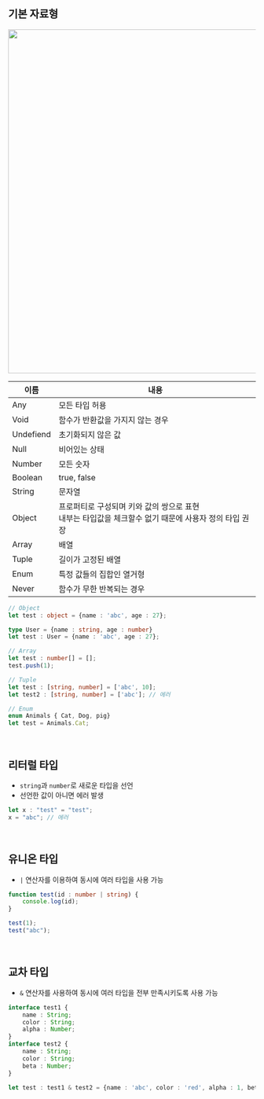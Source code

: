 <!-- --- --><!-- title: 기본 자료형 --><!-- updated: 2023-02-02 07:53:00Z --><!-- created: 2023-02-02 07:21:48Z --><!-- latitude: 37.56653500 --><!-- longitude: 126.97796920 --><!-- altitude: 0.0000 --><!-- --- -->## 기본 자료형<img src="/joplinRes/_resources/4474f32a9a82861eff6606a8b2793e69.png" width="700"/>|이름|내용||--|--||Any      | 모든 타입 허용||Void     | 함수가 반환값을 가지지 않는 경우||Undefiend| 초기화되지 않은 값||Null     | 비어있는 상태||Number   | 모든 숫자||Boolean  | true, false||String   | 문자열||Object   | 프로퍼티로 구성되며 키와 값의 쌍으로 표현<br>내부는 타입값을 체크할수 없기 때문에 사용자 정의 타입 권장||Array    | 배열||Tuple    | 길이가 고정된 배열||Enum     | 특정 값들의 집합인 열거형||Never    | 함수가 무한 반복되는 경우|```typescript// Objectlet test : object = {name : 'abc', age : 27};type User = {name : string, age : number}let test : User = {name : 'abc', age : 27};// Arraylet test : number[] = [];test.push(1);// Tuplelet test : [string, number] = ['abc', 10];let test2 : [string, number] = ['abc']; // 에러// Enumenum Animals { Cat, Dog, pig}let test = Animals.Cat;```<br>## 리터럴 타입- `string`과 `number`로 새로운 타입을 선언- 선언한 값이 아니면 에러 발생```typescriptlet x : "test" = "test";x = "abc"; // 에러```<br>## 유니온 타입- `|` 연산자를 이용하여 동시에 여러 타입을 사용 가능```typescriptfunction test(id : number | string) {	console.log(id);}test(1);test("abc");```<br>## 교차 타입- `&` 연산자를 사용하여 동시에 여러 타입을 전부 만족시키도록 사용 가능```typescriptinterface test1 {	name : String;	color : String;	alpha : Number;}interface test2 {	name : String;	color : String;	beta : Number;}let test : test1 & test2 = {name : 'abc', color : 'red', alpha : 1, beta : 2};```